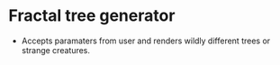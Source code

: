 # Fractal tree generator

- Accepts paramaters from user and renders wildly different trees or strange creatures.
